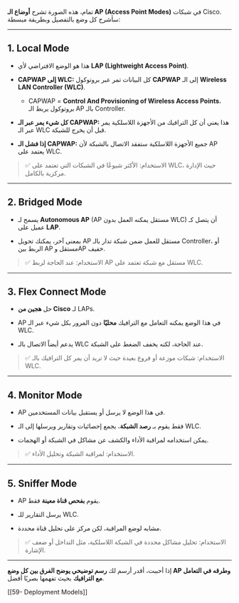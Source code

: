 تمام، هذه الصورة تشرح **أوضاع الـ AP (Access Point Modes)** في شبكات Cisco. سأشرح كل وضع بالتفصيل وبطريقة مبسطة:

---

## **1. Local Mode**

- هذا هو الوضع الافتراضي لأي **LAP (Lightweight Access Point)**.
    
- **CAPWAP إلى WLC:** كل البيانات تمر عبر بروتوكول **CAPWAP** إلى الـ **Wireless LAN Controller (WLC)**.
    
    - CAPWAP = **Control And Provisioning of Wireless Access Points**، بروتوكول يربط الـ AP بالـ Controller.
        
- **كل شيء يمر عبر الـ CAPWAP:** هذا يعني أن كل الترافيك من الأجهزة اللاسلكية يمر عبر الـ WLC قبل أن يخرج للشبكة.
    
- **إذا فشل الـ CAPWAP:** جميع الأجهزة اللاسلكية ستفقد الاتصال بالشبكة لأن AP يعتمد على WLC.
    

> ✅ الاستخدام: الأكثر شيوعًا في الشبكات التي تعتمد على WLC، حيث الإدارة مركزية بالكامل.

---

## **2. Bridged Mode**

- يسمح لـ **Autonomous AP** (AP مستقل يمكنه العمل بدون WLC) أن يتصل كـ عميل على **LAP**.
    
- بمعنى آخر، يمكنك تحويل AP مستقل للعمل ضمن شبكة تدار بالـ Controller، أو الربط بين AP مستقل وAP خفيف.
    

> ✅ الاستخدام: عند الحاجة لربط AP مستقل مع شبكة تعتمد على WLC.

---

## **3. Flex Connect Mode**

- حل **هجين من Cisco** لـ LAPs.
    
- AP في هذا الوضع يمكنه التعامل مع الترافيك **محليًا** دون المرور بكل شيء عبر الـ WLC.
    
- يدعم أيضاً الاتصال بالـ WLC عند الحاجة، لكنه يخفف الضغط على الشبكة.
    

> ✅ الاستخدام: شبكات موزعة أو فروع بعيدة حيث لا تريد أن يمر كل الترافيك بالـ WLC.

---

## **4. Monitor Mode**

- AP في هذا الوضع لا يرسل أو يستقبل بيانات المستخدمين.
    
- فقط يقوم بـ **رصد الشبكة**، يجمع إحصائيات وتقارير ويرسلها إلى الـ WLC.
    
- يمكن استخدامه لمراقبة الأداء والكشف عن مشاكل في الشبكة أو الهجمات.
    

> ✅ الاستخدام: لمراقبة الشبكة وتحليل الأداء.

---

## **5. Sniffer Mode**

- AP يقوم **بفحص قناة معينة** فقط.
    
- يرسل التقارير للـ WLC.
    
- مشابه لوضع المراقبة، لكن مركز على تحليل قناة محددة.
    

> ✅ الاستخدام: تحليل مشاكل محددة في الشبكة اللاسلكية، مثل التداخل أو ضعف الإشارة.

---

إذا أحببت، أقدر أرسم لك **رسم توضيحي يوضح الفرق بين كل وضع AP وطرقه في التعامل مع الترافيك** بحيث تفهمها بصريًا أفضل.

[[59- Deployment Models]]
